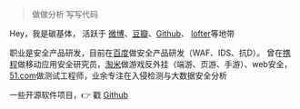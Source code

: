 > 做做分析 写写代码

Hey，我是碳基体， 活跃于 [微博](http://weibo.com/tanjiti)、[豆瓣](https://www.douban.com/people/tanjiti)、[Github](http://github.com/tanjiti)、 [lofter](http://tanjiti.lofter.com/)等地带

职业是安全产品研发，目前在[百度](https://www.baidu.com/)做安全产品研发（WAF、IDS、抗D）。 曾在[携程](http://www.ctrip.com/)做移动应用安全研究员，[淘米](http://www.61.com/)做游戏反外挂（端游、页游、手游）、web安全，[51.com](http://www.51.com/)做测试工程师，业余专注在入侵检测与大数据安全分析

一些开源软件项目，👉 戳 [Github](http://github.com/tanjiti)




